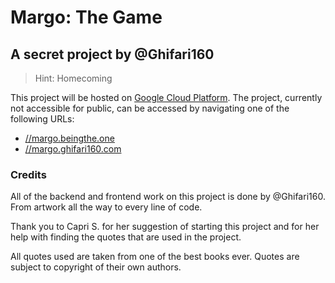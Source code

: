 # Margo: The Game #
## A secret project by @Ghifari160 ##
> Hint: Homecoming

This project will be hosted on [Google Cloud Platform][Google Cloud Platform]. The project, currently not accessible for public, can be accessed by navigating one of the following URLs:

* [//margo.beingthe.one][margo via being the one]
* [//margo.ghifari160.com][margo via ghifari160]

### Credits ###
All of the backend and frontend work on this project is done by @Ghifari160. From artwork all the way to every line of code.

Thank you to Capri S. for her suggestion of starting this project and for her help with finding the quotes that are used in the project.

All quotes used are taken from one of the best books ever. Quotes are subject to copyright of their own authors.

[Google Cloud Platform]: https://cloud.google.com
[margo via being the one]: http://margo.beingthe.one "Margo via Being the One (Prefered)"
[margo via ghifari160]: http://margo.ghifari160.com "Margo via Ghifari160"

